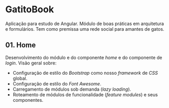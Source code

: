 # GatitoBook

Aplicação para estudo de Angular. Módulo de boas práticas em arquitetura e formulários. Tem como premissa uma rede social para amantes de gatos.

## 01. Home

Desenvolvimento do módulo e do componente _home_ e do componente de _login_.
Visão geral sobre:

- Configuração de estilo do _Bootstrap_ como nosso _framework_ de _CSS_ global.
- Configuração de estilo do _Font Awesome_.
- Carregamento de módulos sob demanda (_lazy loading_).
- Roteamento de módulos de funcionalidade (_feature modules_) e seus componentes.

